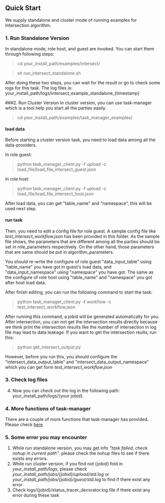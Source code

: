 ## Quick Start

We supply standalone and cluster mode of running examples for Intersection algorithm.

### 1. Run Standalone Version

In standalone mode, role host, and guest are invoked. You can start them through following steps:

> cd your_install_path/examples/intersect/

> sh run_intersect_standalone.sh 

After doing these two steps, you can wait for the result or go to check some logs for this task. The log files is: your_install_path/logs/intersect_example_standalone_{timestamp}

###2. Run Cluster Version
In cluster version, you can use task-manager which is a tool help you start all the parties easily.
> cd your_install_path/examples/task_manager_examples/

#### load data
Before starting a cluster version task, you need to load data among all the data-providers.

In role guest:
>  python task_manager_client.py -f upload -c load_file/load_file_intersect_guest.json

In role host:
>  python task_manager_client.py -f upload -c load_file/load_file_intersect_host.json

After load data, you can get "table_name" and "namespace", this will be used next step.

#### run task
Then, you need to edit a config file for role guest. A sample config file like *test_intersect_workflow.json* has been provided in this folder. As the sample file shows, the parameters that are different among all the parties should be set in role_parameters respectively. On the other hand, those parameters that are same should be put in algorithm_parameters.


You should re-write the configure of  role guest "data_input_table" using "table_name" you have got in guest's load data, and "data_input_namespace" using "namespace" you have got. The same as the configure of  role host using "table_name" and "namespace" you got after host load data.


After finish editing, you can run the following command to start the task:

> python task_manager_client.py -f workflow -c test_intersect_workflow.json

After running this command, a jobid will be generated automatically for you. After intersection, you can not get the intersection results directly because we think print the intersection results like the number of intersection in log file may lead to data leakage. If you want to get the intersection reults, run this:
> python get_intersect_output.py

However, before you run this, you should configure the "intersect_data_output_table" and "intersect_data_output_namespace" which you can get form *test_intersect_workflow.json*

### 3. Check log files

4. Now you can check out the log in the following path: your_install_path/logs/{your jobid}.

### 4. More functions of task-manager

There are a couple of more functions that task-manager has provided. Please check [here](../task_manager_examples/README.md)

### 5. Some error you may encounter
1. While run standalone version, you may get info *"task failed, check nohup in current path"*. please check the nohup files to see if there exists any errors.
2. While run cluster version, if you find not {jobid} fold in  *your_install_path/logs*, please check  *your_install_path/jobs/{jobid}/upload/std.log* or *your_install_path/jobs/{jobid}/guest/std.log* to find if there exist any error
3. Check logs/{jobid}/status_tracer_decorator.log file if there exist any error during these task
 
